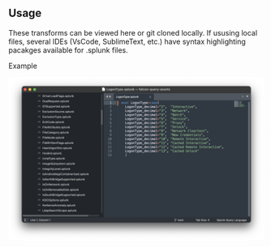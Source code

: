 ## Usage

These transforms can be viewed here or git cloned locally. If ususing local files, several IDEs (VsCode, SublimeText, etc.) have syntax highlighting pacakges available for .splunk files. 

Example

![SublimeText3 with Splunk Syntax v1.1.0](images/example-highlight.png)

